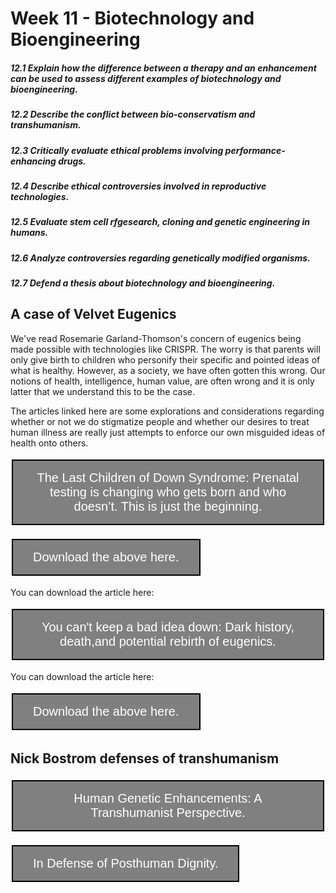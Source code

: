 # Week 11 - Biotechnology and Bioengineering

<style>
.button {
  border: 2px solid black;
  background-color: #808080;
  color: white;
  padding: 16px 32px;
  text-align: center;
  text-decoration: none;
  display: inline-block;
  font-size: 20px;
  margin: 4px 2px;
  transition-duration: 0.4s;
  cursor: pointer;
}
</style>

##### 12.1 Explain how the difference between a therapy and an enhancement can be used to assess different examples of biotechnology and bioengineering.

##### 12.2 Describe the conflict between bio-conservatism and transhumanism.

##### 12.3 Critically evaluate ethical problems involving performance-enhancing drugs.

##### 12.4 Describe ethical controversies involved in reproductive technologies.

##### 12.5 Evaluate stem cell rfgesearch, cloning and genetic engineering in humans.

##### 12.6 Analyze controversies regarding genetically modified organisms.

##### 12.7 Defend a thesis about biotechnology and bioengineering.

## A case of Velvet Eugenics

We've read Rosemarie Garland-Thomson's concern of eugenics being made possible with technologies like CRISPR. The worry is that parents will only give birth to children who personify their specific and pointed ideas of what is healthy. However, as a society, we have often gotten this wrong. Our notions of health, intelligence, human value, are often wrong and it is only latter that we understand this to be the case.

The articles linked here are some explorations and considerations regarding whether or not we do stigmatize people and whether our desires to treat human illness are really just attempts to enforce our own misguided ideas of health onto others.

<a href="https://www.theatlantic.com/facebook-instant/article/616928/" target="_blank"><button class="button">The Last Children of Down Syndrome: Prenatal testing is changing who gets born and who doesn’t. This is just the beginning.</button></a>

<a href="./resources/www.theatlantic.com.pdf" target="_blank"><button class="button">Download the above here.</button></a>

You can download the article here:

<a href="https://anatomypubs.onlinelibrary.wiley.com/doi/epdf/10.1002/ar.24849" target="_blank"><button class="button">You can't keep a bad idea down: Dark history, death,and potential rebirth of eugenics.</button></a>

You can download the article here:

<a href="./resources/recurring-bad-ideas.pdf" target="_blank"><button class="button">Download the above here.</button></a>

## Nick Bostrom defenses of transhumanism

<a href="https://nickbostrom.com/ethics/genetic" target="_blank"><button class="button">Human Genetic Enhancements: A Transhumanist Perspective.</button></a>

<a href="https://nickbostrom.com/ethics/dignity." target="_blank"><button class="button">In Defense of Posthuman Dignity.</button></a>




